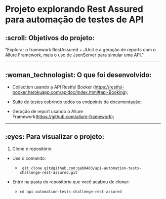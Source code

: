 # Projeto explorando Rest Assured para automação de testes de API

<h2> :scroll: Objetivos do projeto:</h2>

<p> "Explorar o framework RestAssured + JUnit e a geração de reports com o Allure Framework, mais o uso de JsonServer para simular uma API." </p>

----

<h2> :woman_technologist: O que foi desenvolvido:</h2>

 * Collection usando a API Restful Booker (https://restful-booker.herokuapp.com/apidoc/index.html#api-Booking);

 * Suíte de testes cobrindo todos os endpoints da documentação;

 * Geração de report usando o Allure Framework(https://github.com/allure-framework);

---- 

<h2> :eyes: Para visualizar o projeto: </h2>

1. Clone o repositório

- Use o comando:  
    - ` git clone git@github.com:gab0403/api-automation-tests-challenge-rest-assured.git`

- Entre na pasta do repositório que você acabou de clonar:
    - `cd api-automation-tests-challenge-rest-assured`
